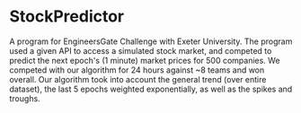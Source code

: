 # StockPredictor
A program for EngineersGate Challenge with Exeter University. The program used a given API to access a simulated stock market, and competed to predict the next epoch's (1 minute) market prices for 500 companies. We competed with our algorithm for 24 hours against ~8 teams and won overall. Our algorithm took into account the general trend (over entire dataset), the last 5 epochs weighted exponentially, as well as the spikes and troughs.

